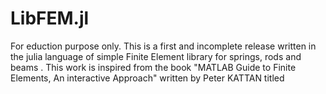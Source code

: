 # LibFEM.jl
For eduction purpose only.
This is a first and incomplete release written in the julia language of  simple Finite Element library for springs, rods and beams . This work is inspired from the book "MATLAB Guide to Finite Elements, An interactive Approach" written by Peter KATTAN titled  
